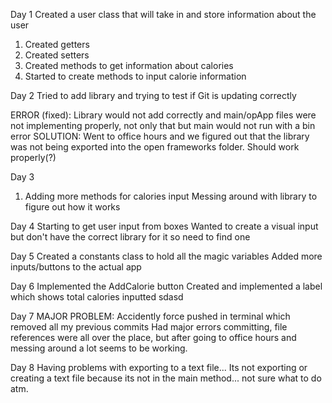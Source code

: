 Day 1
Created a user class that will take in and store information about the user
1. Created getters
2. Created setters
3. Created methods to get information about calories
4. Started to create methods to input calorie information

Day 2
Tried to add library and trying to test if Git is updating correctly

ERROR (fixed): Library would not add correctly and main/opApp files were not implementing properly, not only that but main would not run with a bin error
SOLUTION: Went to office hours and we figured out that the library was not being exported into the open frameworks folder. Should work properly(?)

Day 3
1. Adding more methods for calories input
Messing around with library to figure out how it works

Day 4
Starting to get user input from boxes
Wanted to create a visual input but don't have the correct library for it so need to find one

Day 5
Created a constants class to hold all the magic variables
Added more inputs/buttons to the actual app

Day 6
Implemented the AddCalorie button
Created and implemented a label which shows total calories inputted
sdasd

Day 7
MAJOR PROBLEM: Accidently force pushed in terminal which removed all my previous commits
Had major errors committing, file references were all over the place, but after going to office hours and messing around a lot seems to be working.

Day 8
Having problems with exporting to a text file... Its not exporting or creating a text file because its not in the main method... not sure what to do atm.

